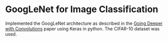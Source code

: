 # GoogLeNet for Image Classification

Implemented the GoogLeNet architecture as described in the [Going Deeper with Convolutions](https://arxiv.org/pdf/1409.4842.pdf) paper using Keras in python.
The CIFAR-10 dataset was used. 

